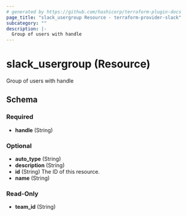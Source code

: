 ```yaml
---
# generated by https://github.com/hashicorp/terraform-plugin-docs
page_title: "slack_usergroup Resource - terraform-provider-slack"
subcategory: ""
description: |-
  Group of users with handle
---
```


# slack_usergroup (Resource)

Group of users with handle



<!-- schema generated by tfplugindocs -->
## Schema

### Required

- **handle** (String)

### Optional

- **auto_type** (String)
- **description** (String)
- **id** (String) The ID of this resource.
- **name** (String)

### Read-Only

- **team_id** (String)


